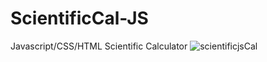 # ScientificCal-JS
Javascript/CSS/HTML Scientific Calculator
![scientificjsCal](https://github.com/nevetto/ScientificCal-JS/assets/82023798/0b427f5d-efda-49e3-b897-d5d603fcb08a)
